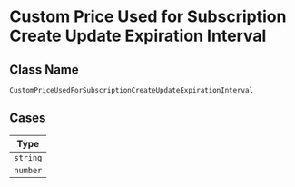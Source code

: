
# Custom Price Used for Subscription Create Update Expiration Interval

## Class Name

`CustomPriceUsedForSubscriptionCreateUpdateExpirationInterval`

## Cases

| Type |
|  --- |
| `string` |
| `number` |

